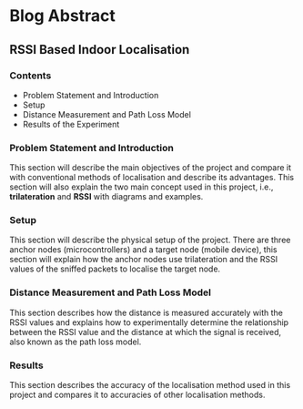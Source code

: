 # Blog Abstract
## RSSI Based Indoor Localisation
### Contents
* Problem Statement and Introduction
* Setup
* Distance Measurement and Path Loss Model
* Results of the Experiment
### Problem Statement and Introduction
This section will describe the main objectives of the project and compare it with conventional methods of localisation and describe its advantages. This section will also explain the two main concept used in this project, i.e., **trilateration** and **RSSI** with diagrams and examples.
### Setup
This section will describe the physical setup of the project. There are three anchor nodes (microcontrollers) and a target node (mobile device), this section will explain how the anchor nodes use trilateration and the RSSI values of the sniffed packets to localise the target node.
### Distance Measurement and Path Loss Model
This section describes how the distance is measured accurately with the RSSI values and explains how to experimentally determine the relationship between the RSSI value and the distance at which the signal is received, also known as the path loss model.
### Results
This section describes the accuracy of the localisation method used in this project and compares it to accuracies of other localisation methods.
